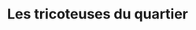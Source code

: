 ---
title: Les tricoteuses du quartier
description: Site web & E-commerce
resume:
  titre: Les tricoteuses du quartier
  court: Site web & E-commerce
identifiant:
slug:
ordre: 1
image: /img/tricoteuses-boutique-en-ligne-2.jpg
i18n: fr
portfolios:
  - E-commerce
link:
  external: true
  url: https://ecoledetricot.com/
---